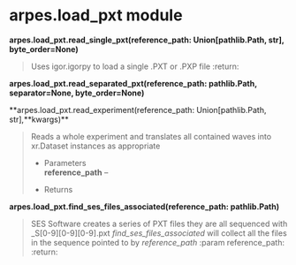# arpes.load\_pxt module

**arpes.load\_pxt.read\_single\_pxt(reference\_path:
Union\[pathlib.Path, str\], byte\_order=None)**

> Uses igor.igorpy to load a single .PXT or .PXP file :return:

**arpes.load\_pxt.read\_separated\_pxt(reference\_path: pathlib.Path,
separator=None, byte\_order=None)**

**arpes.load\_pxt.read\_experiment(reference\_path: Union\[pathlib.Path,
str\],**kwargs)\*\*

> Reads a whole experiment and translates all contained waves into
> xr.Dataset instances as appropriate
> 
>   - Parameters  
>     **reference\_path** –
> 
>   - Returns

**arpes.load\_pxt.find\_ses\_files\_associated(reference\_path:
pathlib.Path)**

> SES Software creates a series of PXT files they are all sequenced with
> \_S\[0-9\]\[0-9\]\[0-9\].pxt *find\_ses\_files\_associated* will
> collect all the files in the sequence pointed to by *reference\_path*
> :param reference\_path: :return:
